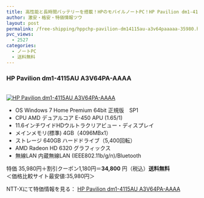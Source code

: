 ```yaml
---
title: 高性能と長時間バッテリーを搭載！HPのモバイルノートPC！HP Pavilion dm1-4115AU A3V64PA-AAAA 特価34800円！送料無料！
author: 激安・格安・特価情報ツウ
layout: post
permalink: /free-shipping/hppchp-pavilion-dm14115au-a3v64paaaaa-35980.html
pvc_views:
  - 2527
categories:
  - ノートPC
  - 送料無料
---
```

### HP Pavilion dm1-4115AU A3V64PA-AAAA

<div class="img-bg2 img_L">
  <a href="http://px.a8.net/svt/ejp?a8mat=ZYP6S+8IMA3E+S1Q+BWGDT&#038;a8ejpredirect=http://nttxstore.jp/_II_HP13878069" target="_blank" title="HP Pavilion dm1-4115AU A3V64PA-AAAA" ><br /> <img border="0" alt="HP Pavilion dm1-4115AU A3V64PA-AAAA" src="http://i1.wp.com/image.nttxstore.jp/l2_images/H/HP/HP13878069.jpg?w=120" data-recalc-dims="1" /></a>
</div>

<!--more-->

  * OS Windows 7 Home Premium 64bit 正規版　SP1
  * CPU AMD デュアルコア E-450 APU (1.65/1)
  * 11.6インチワイドHDウルトラクリアビュー・ディスプレイ
  * メインメモリ(標準) 4GB（4096MBx1）
  * ストレージ 640GB ハードドライブ（5,400回転）
  * AMD Radeon HD 6320 グラフィックス
  * 無線LAN 内蔵無線LAN (IEEE802.11b/g/n)/Bluetooth

特価 35,980円＋割引クーポン1,180円＝<span class="tokka-price"><strong>34,800</strong></span> 円（税込）**送料無料**  
＜価格比較サイト最安値:35,980円＞

NTT-Xにて特価情報を見る： <span class="fs150p"><a href="http://px.a8.net/svt/ejp?a8mat=ZYP6S+8IMA3E+S1Q+BWGDT&#038;a8ejpredirect=http://nttxstore.jp/_II_HP13878069" target="_blank">HP Pavilion dm1-4115AU A3V64PA-AAAA</a></span>